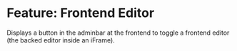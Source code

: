 # Feature: Frontend Editor

Displays a button in the adminbar at the frontend to toggle a frontend editor (the backed editor inside an iFrame).
